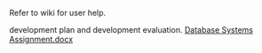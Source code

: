 Refer to wiki for user help.

development plan and development evaluation.
[Database Systems Assignment.docx](https://github.com/user-attachments/files/18643931/Database.Systems.Assignment.docx)
